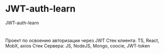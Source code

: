 # JWT-auth-learn
JWT-auth-learn
#
Проект по освоению авторизации через JWT
Cтек клиента: TS, React, MobX, axios
Стек Сервера: JS, NodeJS, Mongo, coocie, JWT-token
